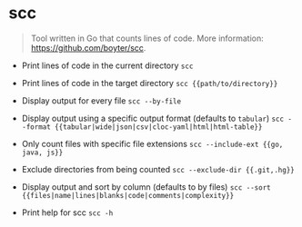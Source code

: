 # scc
> Tool written in Go that counts lines of code.
> More information: <https://github.com/boyter/scc>.

- Print lines of code in the current directory
`scc`

- Print lines of code in the target directory
`scc {{path/to/directory}}`

- Display output for every file
`scc --by-file`

- Display output using a specific output format (defaults to `tabular`)
`scc --format {{tabular|wide|json|csv|cloc-yaml|html|html-table}}`

- Only count files with specific file extensions
`scc --include-ext {{go, java, js}}`

- Exclude directories from being counted
`scc --exclude-dir {{.git,.hg}}`

- Display output and sort by column (defaults to by files)
`scc --sort {{files|name|lines|blanks|code|comments|complexity}}`

- Print help for scc
`scc -h`
